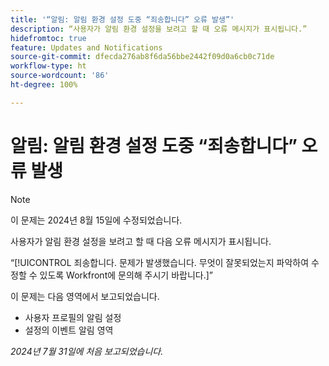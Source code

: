 ```yaml
---
title: '“알림: 알림 환경 설정 도중 “죄송합니다” 오류 발생”'
description: “사용자가 알림 환경 설정을 보려고 할 때 오류 메시지가 표시됩니다.”
hidefromtoc: true
feature: Updates and Notifications
source-git-commit: dfecda276ab8f6da56bbe2442f09d0a6cb0c71de
workflow-type: ht
source-wordcount: '86'
ht-degree: 100%

---
```



# 알림: 알림 환경 설정 도중 “죄송합니다” 오류 발생

>[!NOTE]
>
>이 문제는 2024년 8월 15일에 수정되었습니다.

사용자가 알림 환경 설정을 보려고 할 때 다음 오류 메시지가 표시됩니다.

“[!UICONTROL 죄송합니다. 문제가 발생했습니다. 무엇이 잘못되었는지 파악하여 수정할 수 있도록 Workfront에 문의해 주시기 바랍니다.]”

이 문제는 다음 영역에서 보고되었습니다.

* 사용자 프로필의 알림 설정
* 설정의 이벤트 알림 영역

_2024년 7월 31일에 처음 보고되었습니다._
